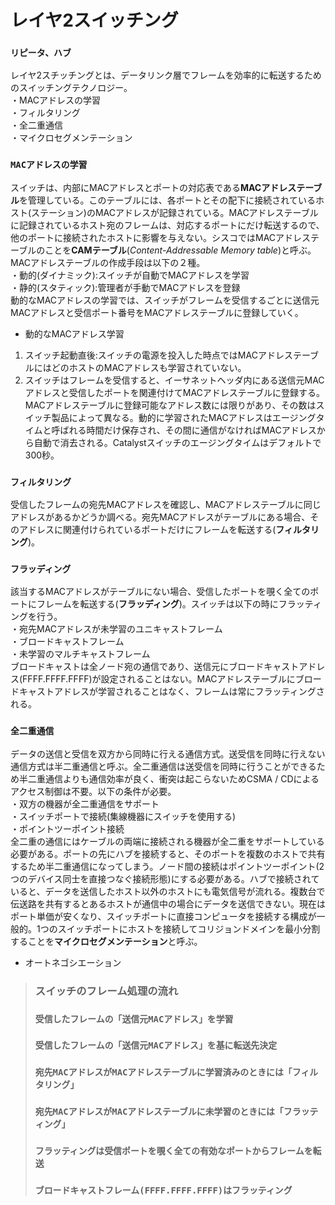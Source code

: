 # レイヤ2スイッチング

### `リピータ、ハブ`
レイヤ2スチッチングとは、データリンク層でフレームを効率的に転送するためのスイッチングテクノロジー。  
・MACアドレスの学習  
・フィルタリング  
・全二重通信  
・マイクロセグメンテーション

### `MACアドレスの学習`
スイッチは、内部にMACアドレスとポートの対応表である**MACアドレステーブル**を管理している。このテーブルには、各ポートとその配下に接続されているホスト(ステーション)のMACアドレスが記録されている。MACアドレステーブルに記録されているホスト宛のフレームは、対応するポートにだけ転送するので、他のポートに接続されたホストに影響を与えない。シスコではMACアドレステーブルのことを**CAMテーブル**(*Content-Addressable Memory table*)と呼ぶ。MACアドレステーブルの作成手段は以下の２種。  
・動的(ダイナミック):スイッチが自動でMACアドレスを学習  
・静的(スタティック):管理者が手動でMACアドレスを登録  
動的なMACアドレスの学習では、スイッチがフレームを受信するごとに送信元MACアドレスと受信ポート番号をMACアドレステーブルに登録していく。
- 動的なMACアドレス学習
1. スイッチ起動直後:スイッチの電源を投入した時点ではMACアドレステーブルにはどのホストのMACアドレスも学習されていない。
2. スイッチはフレームを受信すると、イーサネットヘッダ内にある送信元MACアドレスと受信したポートを関連付けてMACアドレステーブルに登録する。MACアドレステーブルに登録可能なアドレス数には限りがあり、その数はスイッチ製品によって異なる。動的に学習されたMACアドレスはエージングタイムと呼ばれる時間だけ保存され、その間に通信がなければMACアドレスから自動で消去される。Catalystスイッチのエージングタイムはデフォルトで300秒。

### `フィルタリング`
受信したフレームの宛先MACアドレスを確認し、MACアドレステーブルに同じアドレスがあるかどうか調べる。宛先MACアドレスがテーブルにある場合、そのアドレスに関連付けられているポートだけにフレームを転送する(**フィルタリング**)。

### `フラッディング`
該当するMACアドレスがテーブルにない場合、受信したポートを覗く全てのポートにフレームを転送する(**フラッディング**)。スイッチは以下の時にフラッティングを行う。  
・宛先MACアドレスが未学習のユニキャストフレーム  
・ブロードキャストフレーム  
・未学習のマルチキャストフレーム  
ブロードキャストは全ノード宛の通信であり、送信元にブロードキャストアドレス(FFFF.FFFF.FFFF)が設定されることはない。MACアドレステーブルにブロードキャストアドレスが学習されることはなく、フレームは常にフラッティングされる。

### `全二重通信`
データの送信と受信を双方から同時に行える通信方式。送受信を同時に行えない通信方式は半二重通信と呼ぶ。全二重通信は送受信を同時に行うことができるため半二重通信よりも通信効率が良く、衝突は起こらないためCSMA / CDによるアクセス制御は不要。以下の条件が必要。  
・双方の機器が全二重通信をサポート  
・スイッチポートで接続(集線機器にスイッチを使用する)  
・ポイントツーポイント接続  
全二重の通信にはケーブルの両端に接続される機器が全二重をサポートしている必要がある。ポートの先にハブを接続すると、そのポートを複数のホストで共有するため半二重通信になってしまう。ノード間の接続はポイントツーポイント(2つのデバイス同士を直接つなぐ接続形態)にする必要がある。ハブで接続されていると、データを送信したホスト以外のホストにも電気信号が流れる。複数台で伝送路を共有するとあるホストが通信中の場合にデータを送信できない。現在はポート単価が安くなり、スイッチポートに直接コンピュータを接続する構成が一般的。1つのスイッチポートにホストを接続してコリジョンドメインを最小分割することを**マイクロセグメンテーション**と呼ぶ。

- オートネゴシエーション

> ### スイッチのフレーム処理の流れ
> ### `受信したフレームの「送信元MACアドレス」を学習`
> ### `受信したフレームの「送信元MACアドレス」を基に転送先決定`
> ### `宛先MACアドレスがMACアドレステーブルに学習済みのときには「フィルタリング」`
> ### `宛先MACアドレスがMACアドレステーブルに未学習のときには「フラッティング」`
> ### `フラッティングは受信ポートを覗く全ての有効なポートからフレームを転送`
> ### `ブロードキャストフレーム(FFFF.FFFF.FFFF)はフラッティング`
